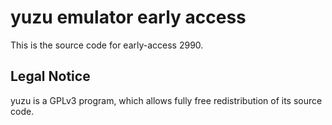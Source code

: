 yuzu emulator early access
=============

This is the source code for early-access 2990.

## Legal Notice

yuzu is a GPLv3 program, which allows fully free redistribution of its source code.